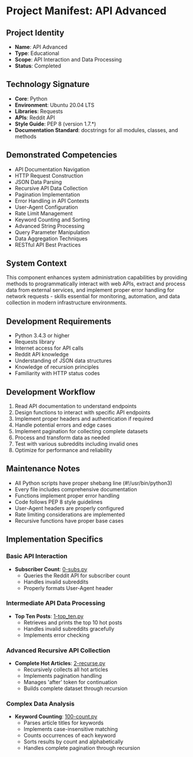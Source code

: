 # Project Manifest: API Advanced

## Project Identity
- **Name**: API Advanced
- **Type**: Educational
- **Scope**: API Interaction and Data Processing
- **Status**: Completed

## Technology Signature
- **Core**: Python
- **Environment**: Ubuntu 20.04 LTS
- **Libraries**: Requests
- **APIs**: Reddit API
- **Style Guide**: PEP 8 (version 1.7.*)
- **Documentation Standard**: docstrings for all modules, classes, and methods

## Demonstrated Competencies
- API Documentation Navigation
- HTTP Request Construction
- JSON Data Parsing
- Recursive API Data Collection
- Pagination Implementation
- Error Handling in API Contexts
- User-Agent Configuration
- Rate Limit Management
- Keyword Counting and Sorting
- Advanced String Processing
- Query Parameter Manipulation
- Data Aggregation Techniques
- RESTful API Best Practices

## System Context
This component enhances system administration capabilities by providing methods to programmatically interact with web APIs, extract and process data from external services, and implement proper error handling for network requests - skills essential for monitoring, automation, and data collection in modern infrastructure environments.

## Development Requirements
- Python 3.4.3 or higher
- Requests library
- Internet access for API calls
- Reddit API knowledge
- Understanding of JSON data structures
- Knowledge of recursion principles
- Familiarity with HTTP status codes

## Development Workflow
1. Read API documentation to understand endpoints
2. Design functions to interact with specific API endpoints
3. Implement proper headers and authentication if required
4. Handle potential errors and edge cases
5. Implement pagination for collecting complete datasets
6. Process and transform data as needed
7. Test with various subreddits including invalid ones
8. Optimize for performance and reliability

## Maintenance Notes
- All Python scripts have proper shebang line (#!/usr/bin/python3)
- Every file includes comprehensive documentation
- Functions implement proper error handling
- Code follows PEP 8 style guidelines
- User-Agent headers are properly configured
- Rate limiting considerations are implemented
- Recursive functions have proper base cases

## Implementation Specifics

### Basic API Interaction
- **Subscriber Count**: [0-subs.py](./0-subs.py)
  - Queries the Reddit API for subscriber count
  - Handles invalid subreddits
  - Properly formats User-Agent header

### Intermediate API Data Processing
- **Top Ten Posts**: [1-top_ten.py](./1-top_ten.py)
  - Retrieves and prints the top 10 hot posts
  - Handles invalid subreddits gracefully
  - Implements error checking

### Advanced Recursive API Collection
- **Complete Hot Articles**: [2-recurse.py](./2-recurse.py)
  - Recursively collects all hot articles
  - Implements pagination handling
  - Manages 'after' token for continuation
  - Builds complete dataset through recursion

### Complex Data Analysis
- **Keyword Counting**: [100-count.py](./100-count.py)
  - Parses article titles for keywords
  - Implements case-insensitive matching
  - Counts occurrences of each keyword
  - Sorts results by count and alphabetically
  - Handles complete pagination through recursion